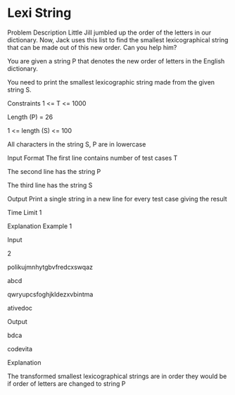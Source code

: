 # Lexi String

Problem Description
Little Jill jumbled up the order of the letters in our dictionary. Now, Jack uses this list to find the smallest lexicographical string that can be made out of this new order. Can you help him?

You are given a string P that denotes the new order of letters in the English dictionary. 

You need to print the smallest lexicographic string made from the given string S.

Constraints
1 <= T <= 1000

Length (P) = 26

1 <= length (S) <= 100

All characters in the string S, P are in lowercase

Input Format
The first line contains number of test cases T

The second line has the string P

The third line has the string S

Output
Print a single string in a new line for every test case giving the result

Time Limit
1

Explanation
Example 1

Input

2

polikujmnhytgbvfredcxswqaz

abcd

qwryupcsfoghjkldezxvbintma

ativedoc

Output

bdca

codevita

Explanation

The transformed smallest lexicographical strings are in order they would be if order of letters are changed to string P
